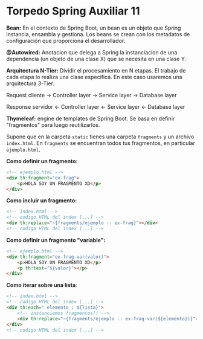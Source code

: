 # Torpedo Spring Auxiliar 11

**Bean:** En el contexto de Spring Boot, un bean es un objeto que Spring instancia, ensambla y gestiona. Los beans se crean con los metadatos de configuración que proporciona el desarrollador.

**@Autowired:** Anotacion que delega a Spring la instanciacion de una dependencia (un objeto de una clase X) que se necesita en una clase Y.

**Arquitectura N-Tier:** 
Dividir el procesamiento en N etapas. El trabajo de cada etapa lo realiza una clase especifica. En este caso usaremos una arquitectura 3-Tier:

Request cliente -> Controller layer -> Service layer ->  Database layer

Response servidor <- Controller layer <- Service layer <- Database layer

**Thymeleaf:** engine de templates de Spring Boot. Se basa en definir "fragmentos" para luego reutilizarlos. 

Supone que en la carpeta `static` tienes una carpeta `fragments` y un archivo `index.html`. En `fragments` se encuentran todos tus fragmentos, en particular `ejemplo.html`. 

**Como definir un fragmento:** 
```html
<!-- ejemplo.html -->
<div th:fragment="ex-frag">
    <p>HOLA SOY UN FRAGMENTO XD</p>
</div>
```

**Como incluir un fragmento:**
```html
<!-- index.html -->
<!-- codigo HTML del index [...] -->
<div th:replace="~{fragments/ejemplo :: ex-frag}"></div>
<!-- codigo HTML del index [...] -->
```

**Como definir un fragmento "variable":**
```html
<!-- ejemplo.html -->
<div th:fragment="ex-frag-var(valor)">
    <p>HOLA SOY UN FRAGMENTO XD</p>
    <p th:text="${valor}"></p>
</div>
```

**Como iterar sobre una lista**:

```html
<!-- index.html -->
<!-- codigo HTML del index [...] -->
<div th:each=" elemento : ${lista}">
    <!-- instanciemos fragmentos!! -->
    <div th:replace="~{fragments/ejemplo :: ex-frag-var(${elemento})}"></div>
</div>
<!-- codigo HTML del index [...] -->
```
